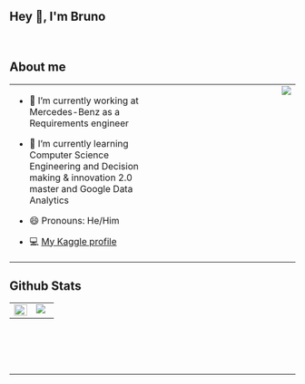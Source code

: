 
## Hey 👋, I'm Bruno  
  
<br/>  


## About me  
<table><tr><td valign="top" width="50%">

- 🔭 I’m currently working at Mercedes-Benz as a Requirements engineer
  

- 🌱 I’m currently learning Computer Science Engineering and Decision making & innovation 2.0 master and Google Data Analytics 
  

- 😄 Pronouns: He/Him  


- 💻 <a href="https://www.kaggle.com/brunourbnalfaro">My Kaggle profile</a>
</td><td valign="top" width="50%">

<div align="right">
<img src="https://komarev.com/ghpvc/?username=bruno99&&style=flat-square" align="right" />
</div>  


</td></tr></table>  




## Github Stats  
<table><tr><td valign="top" width="50%">

<img src="https://github-readme-stats.vercel.app/api?username=bruno99&show_icons=true&count_private=true&hide_border=true" align="left" style="width: 100%" />

</td><td valign="top" width="50%">

<img src="https://github-readme-stats.vercel.app/api/top-langs/?username=bruno99&hide_border=true&layout=compact" align="left" />

</td></tr></table>  

<br/>  

  

<br/>  

  

<br/>  


<br />

----

